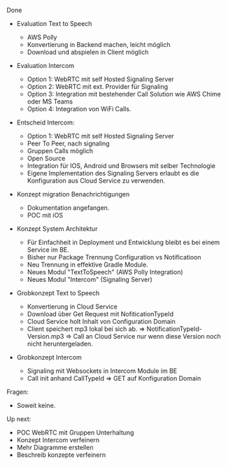 Done

* Evaluation Text to Speech
    * AWS Polly
    * Konvertierung in Backend machen, leicht möglich
    * Download und abspielen in Client möglich

* Evaluation Intercom
    * Option 1: WebRTC mit self Hosted Signaling Server
    * Option 2: WebRTC mit ext. Provider für Signaling
    * Option 3: Integration mit bestehender Call Solution wie AWS Chime oder MS Teams
    * Option 4: Integration von WiFi Calls. 
    
* Entscheid Intercom: 
    * Option 1: WebRTC mit self Hosted Signaling Server
    * Peer To Peer, nach signaling 
    * Gruppen Calls möglich
    * Open Source
    * Integration für IOS, Android und Browsers mit selber Technologie
    * Eigene Implementation des Signaling Servers erlaubt es die Konfiguration aus Cloud Service zu verwenden. 

* Konzept migration Benachrichtigungen
    * Dokumentation angefangen. 
    * POC mit iOS

* Konzept System Architektur
    * Für Einfachheit in Deployment und Entwicklung bleibt es bei einem Service im BE. 
    * Bisher nur Package Trennung Configuration vs Notificatioon
    * Neu Trennung in effektive Gradle Module.
    * Neues Modul "TextToSpeech" (AWS Polly Integration)
    * Neues Modul "Intercom" (Signaling Server)
    
* Grobkonzept Text to Speech
    * Konvertierung in Cloud Service
    * Download über Get Request mit NofiticationTypeId
    * Cloud Service holt Inhalt von Configuration Domain
    * Client speichert mp3 lokal bei sich ab. 
    => NotificationTypeId-Version.mp3 
    => Call an Cloud Service nur wenn diese Version noch nicht heruntergeladen. 
      
* Grobkonzept Intercom
    * Signaling mit Websockets in Intercom Module im BE
    * Call init anhand CallTypeId
    => GET auf Konfiguration Domain
      

Fragen:

* Soweit keine.


Up next:

* POC WebRTC mit Gruppen Unterhaltung
* Konzept Intercom verfeinern
* Mehr Diagramme erstellen 
* Beschreib konzepte verfeinern
